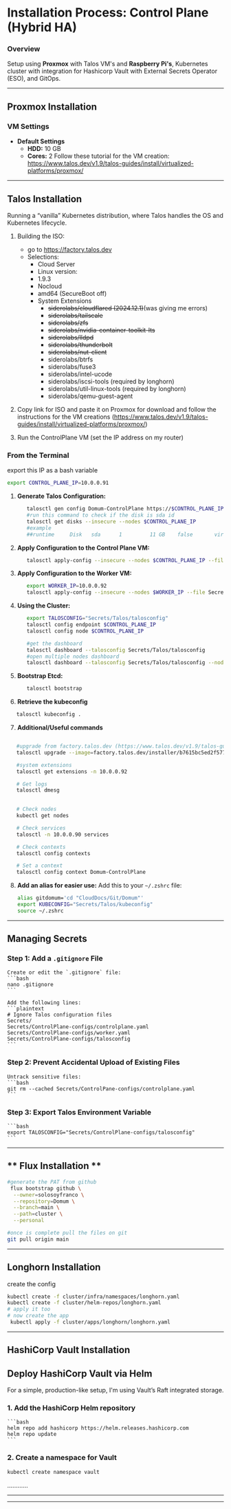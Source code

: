 # **Installation Process: Control Plane (Hybrid HA)**
### **Overview**
Setup using **Proxmox** with Talos VM's and **Raspberry Pi's**, Kubernetes cluster with integration for Hashicorp Vault with External Secrets Operator (ESO), and GitOps.


---

## **Proxmox Installation**

### **VM Settings**
- **Default Settings**
  - **HDD:** 10 GB
  - **Cores:** 2
Follow these tutorial for the VM creation: https://www.talos.dev/v1.9/talos-guides/install/virtualized-platforms/proxmox/
---

## Talos Installation
Running a “vanilla” Kubernetes distribution, where Talos handles the OS and Kubernetes lifecycle.
1. Building the ISO: 
   - go to https://factory.talos.dev
   - Selections:
     - Cloud Server
     - Linux version:
     - 1.9.3
     - Nocloud
     - amd64 (SecureBoot off)
     - System Extensions
       - ~~siderolabs/cloudflared (2024.12.1)~~(was giving me errors)
       - ~~siderolabs/tailscale~~
       - ~~siderolabs/zfs~~
       - ~~siderolabs/nvidia-container-toolkit-lts~~
       - ~~siderolabs/lldpd~~
       - ~~siderolabs/thunderbolt~~
       - ~~siderolabs/nut-client~~
       - siderolabs/btrfs
       - siderolabs/fuse3
       - siderolabs/intel-ucode
       - siderolabs/iscsi-tools (required by longhorn)
       - siderolabs/util-linux-tools (required by longhorn)
       - siderolabs/qemu-guest-agent

2. Copy link for ISO and paste it on Proxmox for download and follow the instructions for the VM creations (https://www.talos.dev/v1.9/talos-guides/install/virtualized-platforms/proxmox/)
3. Run the ControlPlane VM (set the IP address on my router)


### **From the Terminal**
export this IP as a bash variable
```bash
export CONTROL_PLANE_IP=10.0.0.91
``` 

1. **Generate Talos Configuration:**
   
   ```bash
      talosctl gen config Domum-ControlPlane https://$CONTROL_PLANE_IP:6443 -o Secrets/Talos
      #run this command to check if the disk is sda id
      talosctl get disks --insecure --nodes $CONTROL_PLANE_IP
      #example
      ##runtime     Disk   sda      1         11 GB    false       virtio                          QEMU HARDDISK   
   ```

2. **Apply Configuration to the Control Plane VM:**
   
   ```bash
      talosctl apply-config --insecure --nodes $CONTROL_PLANE_IP --file Secrets/Talos/controlplane.yaml

   ```

3. **Apply Configuration to the Worker VM:**
   
   ```bash
      export WORKER_IP=10.0.0.92
      talosctl apply-config --insecure --nodes $WORKER_IP --file Secrets/Talos/worker.yaml

   ```

4. **Using the Cluster:**
   
   ```bash
      export TALOSCONFIG="Secrets/Talos/talosconfig"
      talosctl config endpoint $CONTROL_PLANE_IP
      talosctl config node $CONTROL_PLANE_IP

      #get the dashboard
      talosctl dashboard --talosconfig Secrets/Talos/talosconfig
      #open multiple nodes dashboard
      talosctl dashboard --talosconfig Secrets/Talos/talosconfig --nodes 10.0.0.91,10.0.0.92

   ```
5. **Bootstrap Etcd:**
   ```bash
      talosctl bootstrap
   ``` 
6. **Retrieve the kubeconfig**
```bash
   talosctl kubeconfig .

``` 

7. **Additional/Useful commands**
```bash

   #upgrade from factory.talos.dev (https://www.talos.dev/v1.9/talos-guides/upgrading-talos/)
   talosctl upgrade --image=factory.talos.dev/installer/b7615bc5ed2f5774cc5b1209043d13de7dc8d6146bbcd5ffbcacc29c80ea39f2:v1.9.3 -n 10.0.0.91 --force

   #system extensions
   talosctl get extensions -n 10.0.0.92

   # Get logs
   talosctl dmesg

   
   # Check nodes
   kubectl get nodes

   # Check services
   talosctl -n 10.0.0.90 services

   # Check contexts
   talosctl config contexts

   # Set a context
   talosctl config context Domum-ControlPlane

   ```

8. **Add an alias for easier use:**
   Add this to your `~/.zshrc` file:
   ```bash
   alias gitdomum='cd "CloudDocs/Git/Domum"'
   export KUBECONFIG="Secrets/Talos/kubeconfig"
   source ~/.zshrc
   ```

---

## **Managing Secrets**

### **Step 1: Add a `.gitignore` File**
    Create or edit the `.gitignore` file:
    ```bash
    nano .gitignore
    ```

    Add the following lines:
    ```plaintext
    # Ignore Talos configuration files
    Secrets/
    Secrets/ControlPlane-configs/controlplane.yaml
    Secrets/ControlPlane-configs/worker.yaml
    Secrets/ControlPlane-configs/talosconfig
    ```

### **Step 2: Prevent Accidental Upload of Existing Files**
    Untrack sensitive files:
    ```bash
    git rm --cached Secrets/ControlPane-configs/controlplane.yaml
    ```

### **Step 3: Export Talos Environment Variable**
    ```bash
    export TALOSCONFIG="Secrets/ControlPlane-configs/talosconfig"
    ```

---
## ** Flux Installation **

```bash
#generate the PAT from github
 flux bootstrap github \
  --owner=solosoyfranco \
  --repository=Domum \
  --branch=main \
  --path=cluster \
  --personal

#once is complete pull the files on git
git pull origin main


``` 

---

## **Longhorn Installation**

create the config
```bash
kubectl create -f cluster/infra/namespaces/longhorn.yaml
kubectl create -f cluster/helm-repos/longhorn.yaml
# apply it too
# now create the app
 kubectl apply -f cluster/apps/longhorn/longhorn.yaml
``` 

---

## **HashiCorp Vault Installation**
## **Deploy HashiCorp Vault via Helm**
For a simple, production-like setup, I'm using Vault’s Raft integrated storage.

### **1. Add the HashiCorp Helm repository**
    ```bash
    helm repo add hashicorp https://helm.releases.hashicorp.com
    helm repo update    
    ```

### **2. Create a namespace for Vault**

   ```bash
   kubectl create namespace vault
   ``` 
............

---


--- 